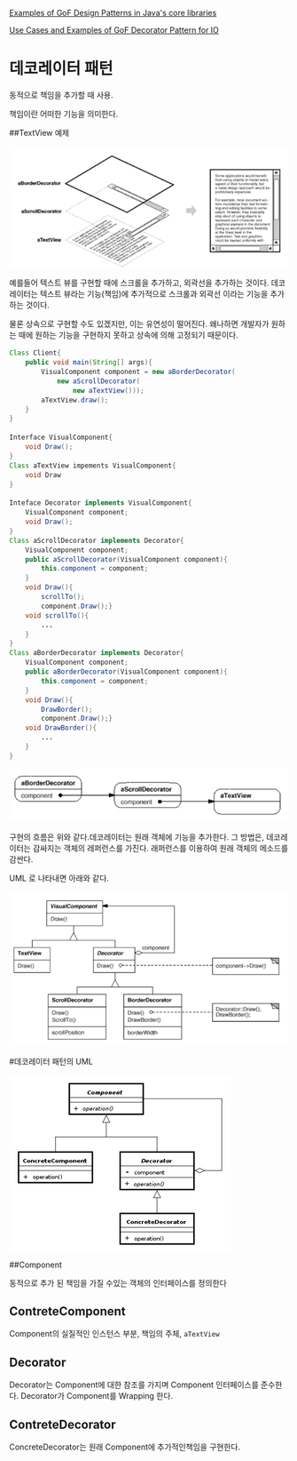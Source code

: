 [Examples of GoF Design Patterns in Java's core libraries](https://stackoverflow.com/questions/1673841/examples-of-gof-design-patterns-in-javas-core-libraries)

 [Use Cases and Examples of GoF Decorator Pattern for IO](https://stackoverflow.com/questions/6366385/use-cases-and-examples-of-gof-decorator-pattern-for-io)



# 데코레이터 패턴

동적으로 책임을 추가할 때 사용.

책임이란 어떠한 기능을 의미한다.

##TextView 예제

![exam_deco.png](exam_deco.PNG)

예를들어 텍스트 뷰를 구현할 때에 스크롤을 추가하고, 외곽선을 추가하는 것이다. 데코레이터는 텍스트 뷰라는 기능(책임)에 추가적으로 스크롤과 외곽선 이라는 기능을 추가하는 것이다.

물론 상속으로 구현할 수도 있겠지만, 이는 유연성이 떨어진다. 왜나하면 개발자가 원하는 때에 원하는 기능을 구현하지 못하고 상속에 의해 고정되기 때문이다.

```java
Class Client{
    public void main(String[] args){
        VisualComponent component = new aBorderDecorator(
            new aScrollDecorator(
                new aTextView()));
        aTextView.draw();
    }
}

Interface VisualComponent{
    void Draw();
}
Class aTextView impements VisualComponent{
    void Draw
}

Inteface Decorator implements VisualComponent{
    VisualComponent component;
    void Draw();
}
Class aScrollDecorator implements Decorator{
    VisualComponent component;
    public aScrollDecorator(VisualComponent component){
        this.component = component;
    }
    void Draw(){
        scrollTo();
        component.Draw();}
    void scrollTo(){
        ...
    }
}
Class aBorderDecorator implements Decorator{
    VisualComponent component;
    public aBorderDecorator(VisualComponent component){
        this.component = component;
    }
    void Draw(){
        DrawBorder();
        component.Draw();}
    void DrawBorder(){
        ...
    }
}

```



![exam_flow_deco.png](exam_flow_deco.PNG)

구현의 흐름은 위와 같다.데코레이터는 원래 객체에 기능을 추가한다. 그 방법은,  데코레이터는 감싸지는 객체의 레퍼런스를 가진다.  래퍼런스를 이용하여 원래 객체의 메소드를 감싼다. 



UML 로 나타내면 아래와 같다.

![exam_view_deco.png](exam_view_deco.PNG)

#데코레이터 패턴의 UML

![decorator](decorator.PNG)

##Component

동적으로 추가 된 책임을 가질 수있는 객체의 인터페이스를 정의한다

## ContreteComponent

Component의 실질적인 인스턴스 부분, 책임의 주체, `aTextView`	

## Decorator

Decorator는 Component에 대한 참조를 가지며 Component 인터페이스를 준수한다. Decorator가  Component를 Wrapping 한다.

## ContreteDecorator 

ConcreteDecorator는 원래 Component에 추가적인책임을 구현한다.







